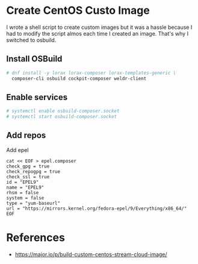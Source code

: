 # Create CentOS Custo Image

I wrote a shell script to create custom images but it was a hassle because I had to modify the script almos each time I created an image. 
That's why I switched to osbuild.

## Install OSBuild

```bash
# dnf install -y lorax lorax-composer lorax-templates-generic \
  composer-cli osbuild cockpit-composer weldr-client
```

## Enable services

```bash
# systemctl enable osbuild-composer.socket
# systemctl start osbuild-composer.socket
```

## Add repos

Add epel

```
cat << EOF > epel.composer
check_gpg = true
check_repogpg = true
check_ssl = true
id = "EPEL9"
name = "EPEL9"
rhsm = false
system = false
type = "yum-baseurl"
url = "https://mirrors.kernel.org/fedora-epel/9/Everything/x86_64/"
EOF 
```

# References

* https://major.io/p/build-custom-centos-stream-cloud-image/
